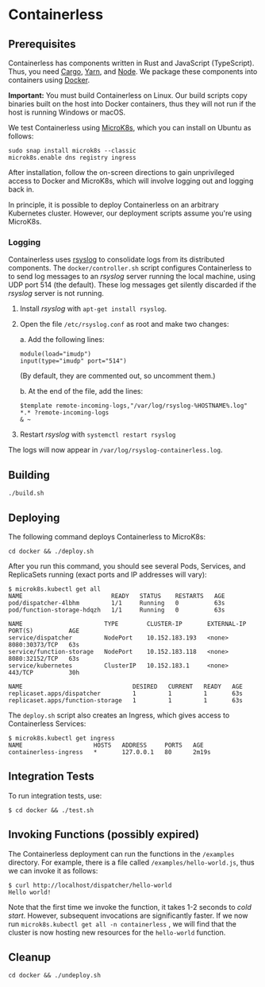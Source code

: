 # Containerless

## Prerequisites

Containerless has components written in Rust and JavaScript (TypeScript).
Thus, you need [Cargo], [Yarn], and [Node]. We package these components
into containers using [Docker].

**Important:** You must build Containerless on Linux. Our build scripts copy 
binaries built on the host into Docker containers, thus they will not run if the
host is running Windows or macOS.

We test Containerless using [MicroK8s], which you can install on Ubuntu
as follows:

```
sudo snap install microk8s --classic
microk8s.enable dns registry ingress
```

After installation, follow the on-screen directions to gain unprivileged access
to Docker and MicroK8s, which will involve logging out and logging back in.

In principle, it is possible to deploy Containerless on an arbitrary Kubernetes
cluster. However, our deployment scripts assume you're using MicroK8s.

### Logging

Containerless uses [rsyslog] to consolidate logs from its distributed
components. The `docker/controller.sh` script configures Containerless to to
send log messages to an *rsyslog* server running the local machine, using
UDP port 514 (the default). These log messages get silently discarded
if the *rsyslog* server is not running.

1. Install *rsyslog* with `apt-get install rsyslog`.

2. Open the file `/etc/rsyslog.conf` as root and make two changes:

   a. Add the following lines:
   
      ```
      module(load="imudp")
      input(type="imudp" port="514")
      ```
      
      (By default, they are commented out, so uncomment them.)

   b. At the end of the file, add the lines:

      ```
      $template remote-incoming-logs,"/var/log/rsyslog-%HOSTNAME%.log"
      *.* ?remote-incoming-logs
      & ~
      ```
3. Restart *rsyslog* with `systemctl restart rsyslog`

The logs will now appear in `/var/log/rsyslog-containerless.log`.

## Building

```
./build.sh
```

## Deploying

The following command deploys Containerless to MicroK8s:

```
cd docker && ./deploy.sh
```

After you run this command, you should see several Pods, Services, and
ReplicaSets running (exact ports and IP addresses will vary):

```
$ microk8s.kubectl get all
NAME                         READY   STATUS    RESTARTS   AGE
pod/dispatcher-4lbhm         1/1     Running   0          63s
pod/function-storage-hdqzh   1/1     Running   0          63s

NAME                       TYPE        CLUSTER-IP       EXTERNAL-IP   PORT(S)          AGE
service/dispatcher         NodePort    10.152.183.193   <none>        8080:30373/TCP   63s
service/function-storage   NodePort    10.152.183.118   <none>        8080:32152/TCP   63s
service/kubernetes         ClusterIP   10.152.183.1     <none>        443/TCP          30h

NAME                               DESIRED   CURRENT   READY   AGE
replicaset.apps/dispatcher         1         1         1       63s
replicaset.apps/function-storage   1         1         1       63s
```

The `deploy.sh` script also creates an Ingress, which gives access to 
Containerless Services:

```
$ microk8s.kubectl get ingress
NAME                    HOSTS   ADDRESS     PORTS   AGE
containerless-ingress   *       127.0.0.1   80      2m19s
```

## Integration Tests

To run integration tests, use:

```
$ cd docker && ./test.sh
```

## Invoking Functions (possibly expired)

The Containerless deployment can run the functions in the `/examples`
directory. For example, there is a file called `/examples/hello-world.js`,
thus we can invoke it as follows:

```
$ curl http://localhost/dispatcher/hello-world
Hello world!
```

Note that the first time we invoke the function, it takes 1-2 seconds to *cold
start*. However, subsequent invocations are significantly faster. If we
now run `microk8s.kubectl get all -n containerless` , we will find that the
cluster is now hosting new resources for the `hello-world` function.

## Cleanup

```
cd docker && ./undeploy.sh
```

[Cargo]: https://rustup.rs/
[Yarn]: https://yarnpkg.com/
[Node]: https://nodejs.org/
[Docker]: https://www.docker.com/
[Microk8s]: https://microk8s.io/
[rsyslog]: https://www.rsyslog.com/